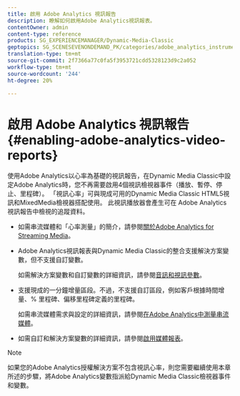 ```yaml
---
title: 啟用 Adobe Analytics 視訊報告
description: 瞭解如何啟用Adobe Analytics視訊報表。
contentOwner: admin
content-type: reference
products: SG_EXPERIENCEMANAGER/Dynamic-Media-Classic
geptopics: SG_SCENESEVENONDEMAND_PK/categories/adobe_analytics_instrumentation_kit
translation-type: tm+mt
source-git-commit: 2f7366a77c0fa5f3953721cdd5328123d9c2a052
workflow-type: tm+mt
source-wordcount: '244'
ht-degree: 20%

---
```



# 啟用 Adobe Analytics 視訊報告{#enabling-adobe-analytics-video-reports}

使用Adobe Analytics以心率為基礎的視訊報告，在Dynamic Media Classic中設定Adobe Analytics時，您不再需要啟用4個視訊檢視器事件（播放、暫停、停止、里程碑）。 「視訊心率」可與現成可用的Dynamic Media Classic HTML5視訊和MixedMedia檢視器搭配使用。 此視訊播放器會產生可在 Adobe Analytics 視訊報告中檢視的追蹤資料。

* 如需串流媒體和「心率測量」的簡介，請參閱[關於Adobe Analytics for Streaming Media](https://experienceleague.adobe.com/docs/media-analytics/using/media-overview.html#about-adobe-analytics-for-streaming-media)。

* Adobe Analytics視訊報表與Dynamic Media Classic的整合支援解決方案變數，但不支援自訂變數。

   如需解決方案變數和自訂變數的詳細資訊，請參閱[音訊和視訊參數](https://experienceleague.adobe.com/docs/media-analytics/using/metrics-and-metadata/audio-video-parameters.html#metrics-and-metadata)。

* 支援現成的一分鐘增量區段。不過，不支援自訂區段，例如客戶根據時間增量、% 里程碑、偏移里程碑定義的里程碑。

   如需串流媒體需求與設定的詳細資訊，請參閱[在Adobe Analytics中測量串流媒體](https://experienceleague.adobe.com/docs/media-analytics/using/media-overview.html)。

* 如需自訂和解決方案變數的詳細資訊，請參閱[啟用媒體報表](https://experienceleague.adobe.com/docs/media-analytics/using/media-reports/media-reports-enable.html?lang=en#media-reports)。

>[!NOTE]
>
>如果您的Adobe Analytics授權解決方案不包含視訊心率，則您需要繼續使用本章所述的步驟，將Adobe Analytics變數指派給Dynamic Media Classic檢視器事件和變數。

